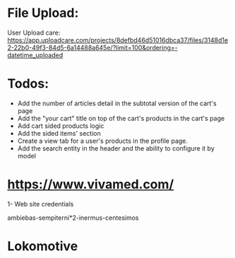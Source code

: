 # File Upload:

User Upload care:
https://app.uploadcare.com/projects/8defbd46d51016dbca37/files/3148d1e2-22b0-49f3-84d5-6a14488a645e/?limit=100&ordering=-datetime_uploaded

# Todos:

- Add the number of articles detail in the subtotal version of the cart's page
- Add the "your cart" title on top of the cart's products in the cart's page
- Add cart sided products logic
- Add the sided items' section
- Create a view tab for a user's products in the profile page.
- Add the search entity in the header and the ability to configure it by model

# https://www.vivamed.com/

1- Web site credentials

ambiebas-sempiterni\*2-inermus-centesimos

# Lokomotive
